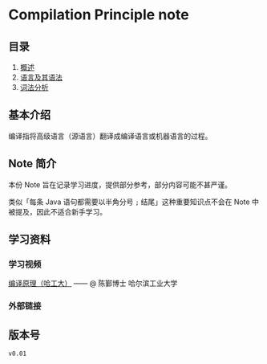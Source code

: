 # Compilation Principle note

## 目录

1. [概述](index/overview.md)
1. [语言及其语法](index/language&grammer.md)
1. [词法分析](index/lexicalAnalysis.md)

## 基本介绍

编译指将高级语言（源语言）翻译成编译语言或机器语言的过程。

## Note 简介

本份 Note 旨在记录学习进度，提供部分参考，部分内容可能不甚严谨。  

类似「每条 Java 语句都需要以半角分号 ```;``` 结尾」这种重要知识点不会在 Note 中被提及，因此不适合新手学习。  

## 学习资料

### 学习视频  

[编译原理（哈工大）](https://www.bilibili.com/video/BV1zW411t7YE?from=search&seid=12908759793851092624)  —— @ 陈鄞博士 哈尔滨工业大学  

### 外部链接

## 版本号

`v0.01`
